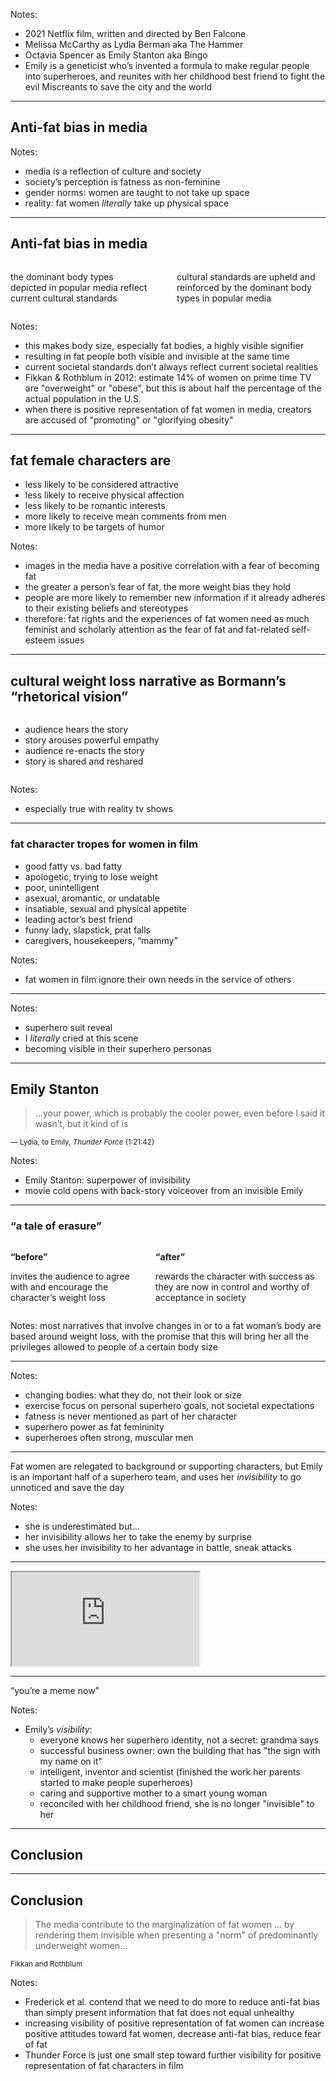 <!-- .slide: data-background-image="images/thunder-force-poster.jpeg" -->

Notes:
- 2021 Netflix film, written and directed by Ben Falcone
- Melissa McCarthy as Lydia Berman aka The Hammer
- Octavia Spencer as Emily Stanton aka Bingo
- Emily is a geneticist who’s invented a formula to make regular people into superheroes, and reunites with her childhood best friend to fight the evil Miscreants to save the city and the world

---

<!-- .slide: data-auto-animate -->

## Anti-fat bias in media <!-- .element: class="r-fit-text" -->

Notes:
- media is a reflection of culture and society
- society’s perception is fatness as non-feminine
- gender norms: women are taught to not take up space
- reality: fat women _literally_ take up physical space

---

<!-- .slide: data-auto-animate -->

## Anti-fat bias in media <!-- .element: class="r-fit-text" -->

<div class="columns compare">
  <div markdown="1">

the dominant body types depicted in popular media reflect current cultural standards
  </div>
  <div>
    <span class="fa-solid fa-arrows-left-right fa-2xl"></span>
  </div>
  <div markdown="1">

cultural standards are upheld and reinforced by the dominant body types in popular media
  </div>
</div>

Notes:
- this makes body size, especially fat bodies, a highly visible signifier
- resulting in fat people both visible and invisible at the same time
- current societal standards don’t always reflect current societal realities
- Fikkan & Rothblum in 2012: estimate 14% of women on prime time TV are "overweight" or "obese", but this is about half the percentage of the actual population in the U.S.
- when there is positive representation of fat women in media, creators are accused of "promoting" or "glorifying obesity"

---

## fat female characters are

- less likely to be considered attractive
- less likely to receive physical affection
- less likely to be romantic interests
- more likely to receive mean comments from men
- more likely to be targets of humor

Notes:
- images in the media have a positive correlation with a fear of becoming fat
- the greater a person’s fear of fat, the more weight bias they hold
- people are more likely to remember new information if it already adheres to their existing beliefs and stereotypes
- therefore: fat rights and the experiences of fat women need as much feminist and scholarly attention as the fear of fat and fat-related self-esteem issues

---

## cultural weight loss narrative as Bormann’s “rhetorical vision”

<div class="columns equal">
  <div markdown="1">

- audience hears the story
- story arouses powerful empathy
- audience re-enacts the story
- story is shared and reshared
  </div>
  <div class="center">
    <span class="fa-solid fa-arrows-rotate fa-5x"></span>
  </div>
</div>

Notes:
- especially true with reality tv shows

---

### fat character tropes for women in film

- good fatty vs. bad fatty
- apologetic, trying to lose weight
- poor, unintelligent
- asexual, aromantic, or undatable
- insatiable, sexual and physical appetite
- leading actor’s best friend
- funny lady, slapstick, prat falls
- caregivers, housekeepers, “mammy”

Notes:
- fat women in film ignore their own needs in the service of others

---

<!-- .slide: data-background-video="video/suit-reveal.mp4" -->

Notes:
- superhero suit reveal
- I _literally_ cried at this scene
- becoming visible in their superhero personas

---

<!-- .slide: class="bg-bingo" data-background-image="images/netflixfilm-bingo.png" -->

## Emily Stanton

> ...your power, which is probably the cooler power, even before I said it wasn’t, but it kind of is

<small class="citation">&#8212; Lydia, to Emily, <cite>Thunder Force</cite> (1:21:42)</small>

Notes:
- Emily Stanton: superpower of invisibility
- movie cold opens with back-story voiceover from an invisible Emily

---

### “a tale of erasure”

<div class="columns equal">
  <div markdown="1">

**“before”**

invites the audience to agree with and encourage the character’s weight loss
  </div>
  <div markdown="1">

**“after”**

rewards the character with success as they are now in control and worthy of acceptance in society
  </div>
</div>

Notes:
most narratives that involve changes in or to a fat woman’s body are based around weight loss, with the promise that this will bring her all the privileges allowed to people of a certain body size

---

<!-- .slide: data-background-image="video/training.gif" -->

Notes:
- changing bodies: what they do, not their look or size
- exercise focus on personal superhero goals, not societal expectations
- fatness is never mentioned as part of her character
- superhero power as fat femininity
- superheroes often strong, muscular men

---

<!-- .slide: class="bg-bingo" data-background-image="images/netflixfilm-bingo.png" -->

<div markdown="1">

Fat women are relegated to background or supporting characters, but Emily is an important half of a superhero team, and uses her _invisibility_ to go unnoticed and save the day

</div>

Notes:
- she is underestimated but...
- her invisibility allows her to take the enemy by surprise
- she uses her invisibility to her advantage in battle, sneak attacks

---

<iframe src="https://www.youtube.com/embed/zEpFw0df8Jo?start=20" title="Thunder Force vs. The King: End Fight Scene" allow="accelerometer; clipboard-write; encrypted-media; gyroscope; picture-in-picture"></iframe>

---

<!-- .slide: class="bg-bingo" data-background-image="images/netflixfilm-bingo.png" -->

<div markdown="1">

“you’re a meme now” <!-- .element: class="r-fit-text" -->

</div>

Notes:
- Emily’s _visibility_:
  - everyone knows her superhero identity, not a secret: grandma says
  - successful business owner: own the building that has "the sign with my name on it"
  - intelligent, inventor and scientist (finished the work her parents started to make people superheroes)
  - caring and supportive mother to a smart young woman
  - reconciled with her childhood friend, she is no longer "invisible" to her

---

<!-- .slide: data-auto-animate -->

## Conclusion <!-- .element: class="r-fit-text" -->

---

<!-- .slide: data-auto-animate -->

## Conclusion <!-- .element: class="r-fit-text" -->

> The media contribute to the marginalization of fat women ... by rendering them invisible when presenting a "norm" of predominantly underweight women...

<small class="citation">Fikkan and Rothblum</small>

Notes:
- Frederick et al. contend that we need to do more to reduce anti-fat bias than simply present information that fat does not equal unhealthy
- increasing visibility of positive representation of fat women can increase positive attitudes toward fat women, decrease anti-fat bias, reduce fear of fat
- Thunder Force is just one small step toward further visibility for positive representation of fat characters in film
